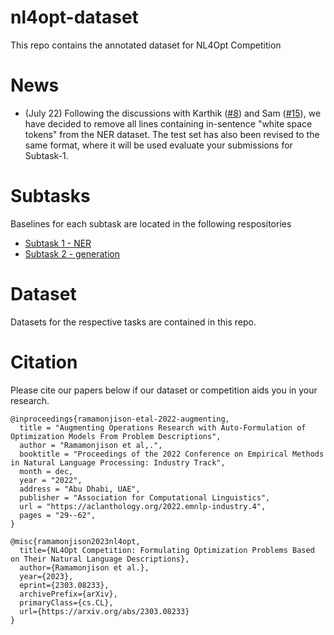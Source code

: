 # nl4opt-dataset

This repo contains the annotated dataset for NL4Opt Competition

# News

- (July 22) Following the discussions with Karthik ([#8](../../discussions/8)) and Sam ([#15](../../discussions/15)), we have decided to remove all lines containing in-sentence "white space tokens" from the NER dataset. The test set has also been revised to the same format, where it will be used evaluate your submissions for Subtask-1.

# Subtasks

Baselines for each subtask are located in the following respositories

- [Subtask 1 - NER](https://github.com/nl4opt/nl4opt-subtask1-baseline)
- [Subtask 2 - generation](https://github.com/nl4opt/nl4opt-subtask2-baseline)

# Dataset

Datasets for the respective tasks are contained in this repo.


# Citation
Please cite our papers below if our dataset or competition aids you in your research.

```
@inproceedings{ramamonjison-etal-2022-augmenting,
  title = "Augmenting Operations Research with Auto-Formulation of Optimization Models From Problem Descriptions",
  author = "Ramamonjison et al,.",
  booktitle = "Proceedings of the 2022 Conference on Empirical Methods in Natural Language Processing: Industry Track",
  month = dec,
  year = "2022",
  address = "Abu Dhabi, UAE",
  publisher = "Association for Computational Linguistics",
  url = "https://aclanthology.org/2022.emnlp-industry.4",
  pages = "29--62",
}

@misc{ramamonjison2023nl4opt,
  title={NL4Opt Competition: Formulating Optimization Problems Based on Their Natural Language Descriptions},
  author={Ramamonjison et al.},
  year={2023},
  eprint={2303.08233},
  archivePrefix={arXiv},
  primaryClass={cs.CL},
  url={https://arxiv.org/abs/2303.08233}
}
```
